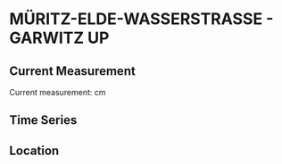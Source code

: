 # MÜRITZ-ELDE-WASSERSTRASSE - GARWITZ UP

## Current Measurement

Current measurement: <Value topic="rivers/pegel-online/MEW/GARWITZ UP/measurementValue"/> cm

## Time Series

<TimeSeries topic="rivers/pegel-online/MEW/GARWITZ UP/measurementValue" period="week" />

## Location

<WorldMap>
  <Marker lat="53.453872067121374" lon="11.701098814512132" labelTopic="rivers/pegel-online/MEW/GARWITZ UP" />
</WorldMap>
